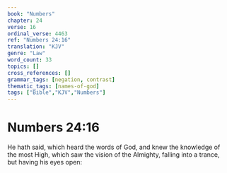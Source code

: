 ```yaml
---
book: "Numbers"
chapter: 24
verse: 16
ordinal_verse: 4463
ref: "Numbers 24:16"
translation: "KJV"
genre: "Law"
word_count: 33
topics: []
cross_references: []
grammar_tags: [negation, contrast]
thematic_tags: [names-of-god]
tags: ["Bible","KJV","Numbers"]
---
```


# Numbers 24:16

He hath said, which heard the words of God, and knew the knowledge of the most High, which saw the vision of the Almighty, falling into a trance, but having his eyes open:
